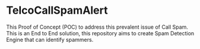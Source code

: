 # TelcoCallSpamAlert
This Proof of Concept (POC) to address this prevalent issue of Call Spam. This is an End to End solution,  this repository aims to create Spam Detection Engine that can identify spammers.
